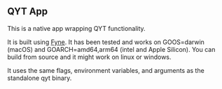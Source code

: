 ## QYT App

This is a native app wrapping QYT functionality.

It is built using [Fyne](https://fyne.io).
It has been tested and works on GOOS=darwin (macOS) and GOARCH=amd64,arm64 (intel and Apple Silicon).
You can build from source and it might work on linux or windows.

It uses the same flags, environment variables, and arguments as the standalone qyt binary.

